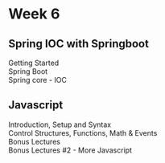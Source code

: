 # Week 6

## Spring IOC with Springboot
Getting Started\
Spring Boot\
Spring core - IOC

## Javascript
Introduction, Setup and Syntax\
Control Structures, Functions, Math & Events\
Bonus Lectures\
Bonus Lectures #2 - More Javascript
